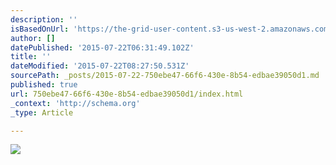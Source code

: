 ```yaml
---
description: ''
isBasedOnUrl: 'https://the-grid-user-content.s3-us-west-2.amazonaws.com/4edcd33a-c47a-4fa5-bfa9-72db8e7f4231.gif'
author: []
datePublished: '2015-07-22T06:31:49.102Z'
title: ''
dateModified: '2015-07-22T08:27:50.531Z'
sourcePath: _posts/2015-07-22-750ebe47-66f6-430e-8b54-edbae39050d1.md
published: true
url: 750ebe47-66f6-430e-8b54-edbae39050d1/index.html
_context: 'http://schema.org'
_type: Article

---
```

![](https://the-grid-user-content.s3-us-west-2.amazonaws.com/4edcd33a-c47a-4fa5-bfa9-72db8e7f4231.gif)